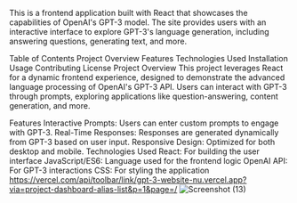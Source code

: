 
This is a frontend application built with React that showcases the capabilities of OpenAI's GPT-3 model. The site provides users with an interactive interface to explore GPT-3's language generation, including answering questions, generating text, and more.

Table of Contents
Project Overview
Features
Technologies Used
Installation
Usage
Contributing
License
Project Overview
This project leverages React for a dynamic frontend experience, designed to demonstrate the advanced language processing of OpenAI's GPT-3 API. Users can interact with GPT-3 through prompts, exploring applications like question-answering, content generation, and more.

Features
Interactive Prompts: Users can enter custom prompts to engage with GPT-3.
Real-Time Responses: Responses are generated dynamically from GPT-3 based on user input.
Responsive Design: Optimized for both desktop and mobile.
Technologies Used
React: For building the user interface
JavaScript/ES6: Language used for the frontend logic
OpenAI API: For GPT-3 interactions
CSS: For styling the application
https://vercel.com/api/toolbar/link/gpt-3-website-nu.vercel.app?via=project-dashboard-alias-list&p=1&page=/
![Screenshot (13)](https://github.com/user-attachments/assets/fe34814d-7125-4a93-91d2-b4d738886a9e)





